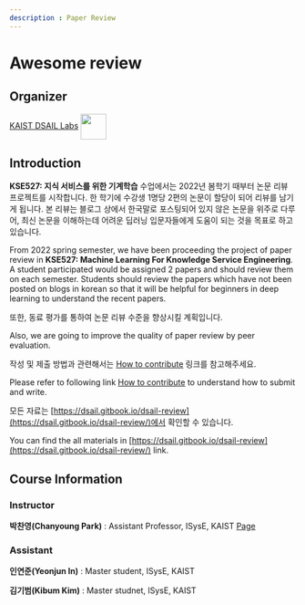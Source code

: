 ```yaml
---
description : Paper Review
---
```


# Awesome review  

## Organizer  

[KAIST DSAIL Labs](https://dsail.kaist.ac.kr/)   <img width='45' align='center' src='.gitbook/main/symbol.png'>  

## Introduction  

**KSE527: 지식 서비스를 위한 기계학습** 수업에서는 2022년 봄학기 때부터 논문 리뷰 프로젝트를 시작합니다. 한 학기에 수강생 1명당 2편의 논문이 할당이 되어 리뷰를 남기게 됩니다. 본 리뷰는 블로그 상에서 한국말로 포스팅되어 있지 않은 논문을 위주로 다루어, 최신 논문을 이해하는데 어려운 딥러닝 입문자들에게 도움이 되는 것을 목표로 하고 있습니다. 

From 2022 spring semester, we have been proceeding the project of paper review in **KSE527: Machine Learning For Knowledge Service Engineering**. A student participated would be assigned 2 papers and should review them on each semester. Students should review the papers which have not been posted on blogs in korean so that it will be helpful for beginners in deep learning to understand the recent papers.  

또한, 동료 평가를 통하여 논문 리뷰 수준을 향상시킬 계획입니다.  

Also, we are going to improve the quality of paper review by peer evaluation.  

작성 및 제출 방법과 관련해서는 [How to contribute](https://app.gitbook.com/s/AHQ0nw6nnYCflU3RyLxw/how-to-contribute/how-to-contribute) 링크를 참고해주세요.  

Please refer to following link [How to contribute](https://app.gitbook.com/s/AHQ0nw6nnYCflU3RyLxw/how-to-contribute/how-to-contribute) to understand how to submit and write.  

모든 자료는 [https://dsail.gitbook.io/dsail-review](https://dsail.gitbook.io/dsail-review/)에서 확인할 수 있습니다.  

You can find the all materials in [https://dsail.gitbook.io/dsail-review](https://dsail.gitbook.io/dsail-review/) link.

## Course Information    

### Instructor  

**박찬영(Chanyoung Park)** : Assistant Professor, ISysE, KAIST [Page](http://dsail.kaist.ac.kr/professor/)  

### Assistant  

**인연준(Yeonjun In)** : Master student, ISysE, KAIST  

**김기범(Kibum Kim)** : Master studnet, ISysE, KAIST



